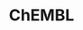 ---
layout: default
bigquery: https://console.cloud.google.com/bigquery?p=patents-public-data&d=ebi_chembl&page=dataset
citation: '"The ChEMBL database in 2017." Anna Gaulton, Anne Hersey, Michał Nowotka,
  A Patrícia Bento, Jon Chambers, David Mendez, Prudence Mutowo, Francis Atkinson,
  Louisa J Bellis, Elena Cibrián-Uhalte, Mark Davies, Nathan Dedman, Anneli Karlsson,
  María Paula Magariños, John P Overington, George Papadatos, Ines Smit, Andrew R
  Leach Nucleic acids Research (2017) 45 (Database Issue), D945-D954'
contributors: European Bioinformatics Institute
cost: None
description: ChEMBL Data is a manually curated database of small molecules used in
  drug discovery, including information about existing patented drugs.
documentation: 'schema: https://www.ebi.ac.uk/chembl/db_schema


  '
last_edit: 04/12/2022, 19:49:35
location: https://console.cloud.google.com/marketplace/product/google_patents_public_datasets/chembl
maintained_by: EMBL-EBI, an outstation of European Molecular Biology Laboratory
related_publications: '

  ChEMBL: towards direct deposition of bioassay data.


  Mendez D, Gaulton A, Bento AP, Chambers J, De Veij M, Félix E, Magariños MP, Mosquera
  JF, Mutowo P, Nowotka M, Gordillo-Marañón M, Hunter F, Junco L, Mugumbate G, Rodriguez-Lopez
  M, Atkinson F, Bosc N, Radoux CJ, Segura-Cabrera A, Hersey A, Leach AR.


  — Nucleic Acids Res. 2019; 47(D1):D930-D940. doi: 10.1093/nar/gky1075

  '
schema_fields:
- hba
- indication_class
- alert_set_id
- cell_id
- published_value
- lle
- definition
- curation_comment
- variant_id
- assay_id
- title
- normal_range_min
- hbd
- molecule_type
- natural_product
- molregno
- go_id
- protein_class_desc
- assay_tax_id
- assay_strain
- mw_monoisotopic
- hbd_lipinski
- level5
- target_type
- level2_description
- cx_logd
- compound_name
- journal
- drugind_id
- withdrawn_reason
- db_version
- acd_logp
- cell_source_tax_id
- molfile
- mol_atc_id
- num_lipinski_ro5_violations
- l4
- activity_count
- res_stem_id
- curated_by
- previous_company
- synonyms
- doi
- mechanism_comment
- clo_id
- compsyn_id
- parent_molregno
- comp_class_id
- isoform
- mc_target_type
- enzyme_name
- l7
- max_phase_for_ind
- tbl
- l2
- major_class
- ro3_pass
- relation
- last_active
- usan_year
- substrate_record_id
- domain_id
- l6
- level3
- mutation
- updated_by
- toid
- dosed_ingredient
- pubmed_id
- parent_type
- alert_id
- assay_category
- cl_lincs_id
- company
- assay_tissue
- mc_tax_id
- targcomp_id
- uberon_id
- biocomp_id
- compd_id
- patent_id
- uo_units
- species_group_flag
- mecref_id
- issue
- normal_range_max
- warning_year
- parameter_value
- units
- patent_use_code
- chembl_id
- site_residues
- ddd_units
- mw_freebase
- std_act_id
- parent_id
- warning_country
- assay_param_id
- structure_type
- sequence
- protein_class_id
- actsm_id
- idx
- standard_value
- name
- activity_id
- predbind_id
- availability_type
- assay_subcellular_fraction
- standard_inchi_key
- cell_source_tissue
- standard_inchi
- atc_code
- prediction_method
- targrel_id
- path
- selectivity_comment
- site_name
- entity_type
- frac_class_id
- who_name
- standard_units
- l1
- tissue_id
- first_in_class
- confidence_score
- publication_number
- ddd_comment
- bto_id
- mec_id
- warning_class
- domain_description
- value
- first_approval
- ass_cls_map_id
- caloha_id
- l5
- pchembl_value
- ref_url
- submission_date
- class_level
- comments
- bao_format
- smid
- source_domain_id
- efo_id
- drug_record_id
- enzyme_tid
- relationship_type
- year
- annotation
- priority
- site_id
- component_type
- alert_name
- cell_ontology_id
- pathway_id
- innovator_company
- met_comment
- first_page
- source
- cell_description
- level4_description
- assay_type
- oral
- set_name
- polymer_flag
- active_ingredient
- heavy_atoms
- component_id
- formulation_id
- molecular_species
- src_compound_id
- full_mwt
- usan_stem_id
- potential_duplicate
- trade_name
- psa
- sei
- cell_name
- helm_notation
- orig_description
- tid_fixed
- tax_id
- alogp
- hba_lipinski
- l3
- inorganic_flag
- acd_most_apka
- metref_id
- cpd_str_alert_id
- confidence
- usan_stem
- published_relation
- withdrawn_flag
- country
- sitecomp_id
- accession
- oc_id
- parameter_type
- published_type
- standard_text_value
- molecular_mechanism
- ddd_admr
- homologue
- tid
- ingredient
- ddd_id
- withdrawn_country
- black_box_warning
- ddd_value
- level1_description
- bao_endpoint
- comp_go_id
- bei
- num_alerts
- co_stem_id
- approval_date
- log_id
- aromatic_rings
- cellosaurus_id
- cx_logp
- withdrawn_year
- status
- parent_go_id
- standard_upper_value
- hrac_class_id
- standard_relation
- assay_source
- authors
- downgraded
- indref_id
- published_units
- as_id
- canonical_smiles
- mc_organism
- activity_comment
- target_mapping
- label
- job_id
- creation_date
- rtb
- drug_product_flag
- stem_class
- l8
- compound_key
- mol_hrac_id
- last_page
- assay_test_type
- molsyn_id
- frac_code
- sequence_md5sum
- relationship
- mc_target_accession
- cx_most_bpka
- met_id
- ad_type
- hrac_code
- relationship_desc
- mesh_id
- level4
- ref_type
- applicant_full_name
- text_value
- aidx
- cx_most_apka
- rgid
- mol_frac_id
- action_type
- delist_flag
- pref_name
- patent_no
- usan_stem_definition
- entity_id
- domain_name
- db_source
- chebi_par_id
- active_molregno
- ap_id
- prodrug
- src_id
- level3_description
- doc_id
- src_assay_id
- standard_type
- ridx
- pathway_key
- protein_class_synonym
- binding_site_comment
- max_phase
- upper_value
- level1
- product_id
- who_extra
- version
- warning_description
- short_name
- level2
- patent_expire_date
- class_type
- warning_type
- disease_efficacy
- therapeutic_flag
- chirality
- related_tid
- mol_irac_id
- mesh_heading
- strength
- syn_type
- full_molformula
- record_id
- doc_type
- component_synonym
- type
- irac_code
- src_description
- research_stem
- drug_substance_flag
- acd_logd
- subgroup
- description
- data_validity_comment
- cell_source_organism
- nda_type
- aspect
- smarts
- organism
- num_ro5_violations
- assay_organism
- direct_interaction
- end_position
- efo_term
- irac_class_id
- qed_weighted
- le
- target_desc
- standard_flag
- warnref_id
- result_flag
- domain_type
- withdrawn_class
- assay_desc
- mechanism_of_action
- prod_pat_id
- volume
- ref_id
- updated_on
- parenteral
- assay_class_id
- met_conversion
- assay_cell_type
- mc_target_name
- protclasssyn_id
- topical
- metabolite_record_id
- route
- bao_id
- stat
- qudt_units
- src_short_name
- stem
- usan_substem
- dosage_form
- acd_most_bpka
- warning_id
- abstract
- cidx
- start_position
shortname: chembl
tags:
- biotechnology
- health
- chemical
- bioinformatics
- medical
terms_of_use: CC BY-SA 3.0
title: ChEMBL
uuid: e232a192-965c-4ec9-904c-155b6dfe56c5
---